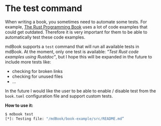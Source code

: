 # The test command

When writing a book, you sometimes need to automate some tests. For example, [The Rust Programming Book](https://doc.rust-lang.org/stable/book/) uses a lot of code examples that could get outdated.
Therefore it is very important for them to be able to automatically test these code examples.

mdBook supports a `test` command that will run all available tests in mdBook. At the moment, only one test is available:
*"Test Rust code examples using Rustdoc"*, but I hope this will be expanded in the future to include more tests like:

- checking for broken links
- checking for unused files
- ...

In the future I would like the user to be able to enable / disable test from the `book.toml` configuration file and support custom tests.

**How to use it:**
```bash
$ mdbook test
[*]: Testing file: "/mdBook/book-example/src/README.md”
```
